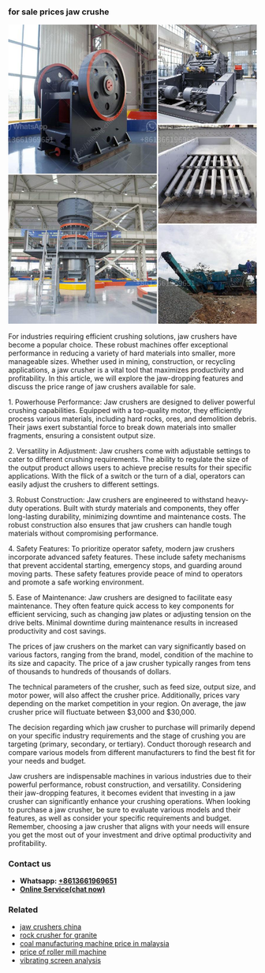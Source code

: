 <h3>for sale prices jaw crushe</h3><img src='1708589508.jpg' alt=''><p>For industries requiring efficient crushing solutions, jaw crushers have become a popular choice. These robust machines offer exceptional performance in reducing a variety of hard materials into smaller, more manageable sizes. Whether used in mining, construction, or recycling applications, a jaw crusher is a vital tool that maximizes productivity and profitability. In this article, we will explore the jaw-dropping features and discuss the price range of jaw crushers available for sale.</p><p>1. Powerhouse Performance: Jaw crushers are designed to deliver powerful crushing capabilities. Equipped with a top-quality motor, they efficiently process various materials, including hard rocks, ores, and demolition debris. Their jaws exert substantial force to break down materials into smaller fragments, ensuring a consistent output size.</p><p>2. Versatility in Adjustment: Jaw crushers come with adjustable settings to cater to different crushing requirements. The ability to regulate the size of the output product allows users to achieve precise results for their specific applications. With the flick of a switch or the turn of a dial, operators can easily adjust the crushers to different settings.</p><p>3. Robust Construction: Jaw crushers are engineered to withstand heavy-duty operations. Built with sturdy materials and components, they offer long-lasting durability, minimizing downtime and maintenance costs. The robust construction also ensures that jaw crushers can handle tough materials without compromising performance.</p><p>4. Safety Features: To prioritize operator safety, modern jaw crushers incorporate advanced safety features. These include safety mechanisms that prevent accidental starting, emergency stops, and guarding around moving parts. These safety features provide peace of mind to operators and promote a safe working environment.</p><p>5. Ease of Maintenance: Jaw crushers are designed to facilitate easy maintenance. They often feature quick access to key components for efficient servicing, such as changing jaw plates or adjusting tension on the drive belts. Minimal downtime during maintenance results in increased productivity and cost savings.</p><p>The prices of jaw crushers on the market can vary significantly based on various factors, ranging from the brand, model, condition of the machine to its size and capacity. The price of a jaw crusher typically ranges from tens of thousands to hundreds of thousands of dollars.</p><p>The technical parameters of the crusher, such as feed size, output size, and motor power, will also affect the crusher price. Additionally, prices vary depending on the market competition in your region. On average, the jaw crusher price will fluctuate between $3,000 and $30,000.</p><p>The decision regarding which jaw crusher to purchase will primarily depend on your specific industry requirements and the stage of crushing you are targeting (primary, secondary, or tertiary). Conduct thorough research and compare various models from different manufacturers to find the best fit for your needs and budget. </p><p>Jaw crushers are indispensable machines in various industries due to their powerful performance, robust construction, and versatility. Considering their jaw-dropping features, it becomes evident that investing in a jaw crusher can significantly enhance your crushing operations. When looking to purchase a jaw crusher, be sure to evaluate various models and their features, as well as consider your specific requirements and budget. Remember, choosing a jaw crusher that aligns with your needs will ensure you get the most out of your investment and drive optimal productivity and profitability.</p><h3>Contact us</h3><ul><li><strong>Whatsapp:&nbsp;<a href="https://wa.me/8613661969651">+8613661969651</a></strong></li><li><a href="https://swt.shibang-china.com/?git&amp;zhl&amp;for sale prices jaw crushe"><strong>Online Service(chat now)</strong></a></li></ul><h3>Related</h3><ul><li><a href='jaw crushers china.md'>jaw crushers china</a></li><li><a href='rock crusher for granite.md'>rock crusher for granite</a></li><li><a href='coal manufacturing machine price in malaysia.md'>coal manufacturing machine price in malaysia</a></li><li><a href='price of roller mill machine.md'>price of roller mill machine</a></li><li><a href='vibrating screen analysis.md'>vibrating screen analysis</a></li></ul>